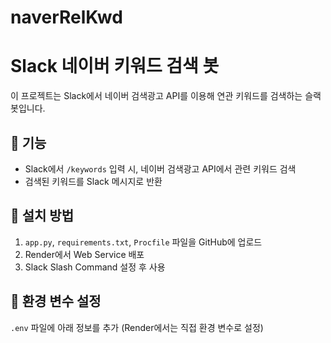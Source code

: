 # naverRelKwd

# Slack 네이버 키워드 검색 봇
이 프로젝트는 Slack에서 네이버 검색광고 API를 이용해 연관 키워드를 검색하는 슬랙봇입니다.

## 🚀 기능
- Slack에서 `/keywords` 입력 시, 네이버 검색광고 API에서 관련 키워드 검색
- 검색된 키워드를 Slack 메시지로 반환

## 🔧 설치 방법
1. `app.py`, `requirements.txt`, `Procfile` 파일을 GitHub에 업로드
2. Render에서 Web Service 배포
3. Slack Slash Command 설정 후 사용

## 📌 환경 변수 설정
`.env` 파일에 아래 정보를 추가 (Render에서는 직접 환경 변수로 설정)
